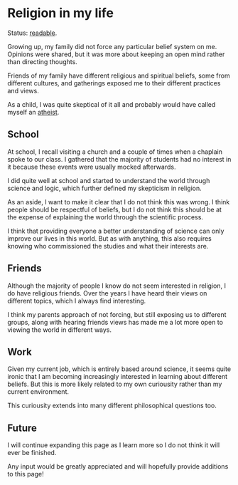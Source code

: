 # Religion in my life

Status: [readable](../status/).

Growing up, my family did not force any particular belief system on me.
Opinions were shared, but it was more about keeping an open mind rather
than directing thoughts.

Friends of my family have different religious and spiritual beliefs,
some from different cultures, and gatherings exposed me to their
different practices and views.

As a child, I was quite skeptical of it all and probably would have
called myself an [atheist](https://en.wikipedia.org/wiki/Atheism).


## School

At school, I recall visiting a church and a couple of times when a
chaplain spoke to our class.
I gathered that the majority of students had no interest in it because
these events were usually mocked afterwards.

I did quite well at school and started to understand the world through
science and logic, which further defined my skepticism in religion.

As an aside, I want to make it clear that I do not think this was wrong.
I think people should be respectful of beliefs, but I do not think this
should be at the expense of explaining the world through the scientific
process.

I think that providing everyone a better understanding of science can
only improve our lives in this world.
But as with anything, this also requires knowing who commissioned the
studies and what their interests are.


## Friends

Although the majority of people I know do not seem interested in
religion, I do have religious friends.
Over the years I have heard their views on different topics, which I
always find interesting.

I think my parents approach of not forcing, but still exposing us to
different groups, along with hearing friends views has made me a lot
more open to viewing the world in different ways.


## Work

Given my current job, which is entirely based around science, it seems
quite ironic that I am becoming increasingly interested in learning
about different beliefs.
But this is more likely related to my own curiousity rather than my
current environment.

This curiousity extends into many different philosophical questions too.


## Future

I will continue expanding this page as I learn more so I do not think
it will ever be finished.

Any input would be greatly appreciated and will hopefully provide
additions to this page!